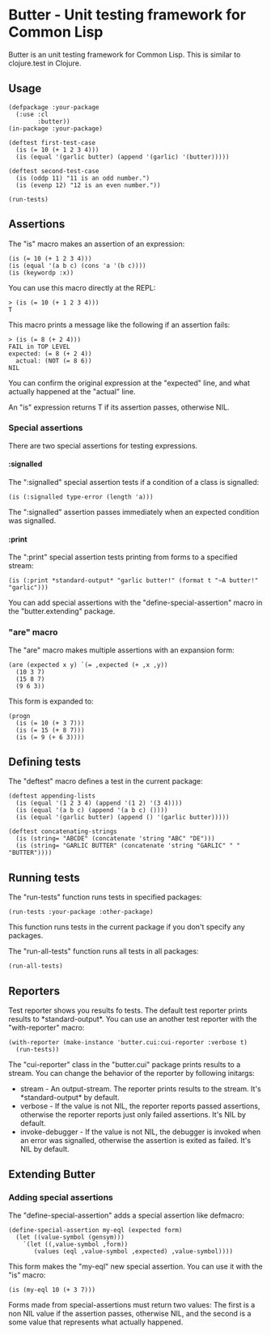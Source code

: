 # Butter - Unit testing framework for Common Lisp

Butter is an unit testing framework for Common Lisp. This is similar to clojure.test in Clojure.

## Usage

    (defpackage :your-package
      (:use :cl
            :butter))
    (in-package :your-package)

    (deftest first-test-case
      (is (= 10 (+ 1 2 3 4)))
      (is (equal '(garlic butter) (append '(garlic) '(butter)))))

    (deftest second-test-case
      (is (oddp 11) "11 is an odd number.")
      (is (evenp 12) "12 is an even number."))

    (run-tests)

## Assertions

The "is" macro makes an assertion of an expression:

    (is (= 10 (+ 1 2 3 4)))
    (is (equal '(a b c) (cons 'a '(b c))))
    (is (keywordp :x))

You can use this macro directly at the REPL:

    > (is (= 10 (+ 1 2 3 4)))
    T

This macro prints a message like the following if an assertion fails:

    > (is (= 8 (+ 2 4)))
    FAIL in TOP LEVEL
    expected: (= 8 (+ 2 4))
      actual: (NOT (= 8 6))
    NIL

You can confirm the original expression at the "expected" line, and what actually happened at the "actual" line.

An "is" expression returns T if its assertion passes, otherwise NIL.

### Special assertions

There are two special assertions for testing expressions.

#### :signalled

The ":signalled" special assertion tests if a condition of a class is signalled:

    (is (:signalled type-error (length 'a)))

The ":signalled" assertion passes immediately when an expected condition was signalled.

#### :print

The ":print" special assertion tests printing from forms to a specified stream:

    (is (:print *standard-output* "garlic butter!" (format t "~A butter!" "garlic")))

You can add special assertions with the "define-special-assertion" macro in the "butter.extending" package.

### "are" macro

The "are" macro makes multiple assertions with an expansion form:

    (are (expected x y) `(= ,expected (+ ,x ,y))
      (10 3 7)
      (15 8 7)
      (9 6 3))

This form is expanded to:

    (progn
      (is (= 10 (+ 3 7)))
      (is (= 15 (+ 8 7)))
      (is (= 9 (+ 6 3))))

## Defining tests

The "deftest" macro defines a test in the current package:

    (deftest appending-lists
      (is (equal '(1 2 3 4) (append '(1 2) '(3 4))))
      (is (equal '(a b c) (append '(a b c) ())))
      (is (equal '(garlic butter) (append () '(garlic butter)))))
    
    (deftest concatenating-strings
      (is (string= "ABCDE" (concatenate 'string "ABC" "DE")))
      (is (string= "GARLIC BUTTER" (concatenate 'string "GARLIC" " " "BUTTER"))))

## Running tests

The "run-tests" function runs tests in specified packages:

    (run-tests :your-package :other-package)

This function runs tests in the current package if you don't specify any packages.

The "run-all-tests" function runs all tests in all packages:

    (run-all-tests)

## Reporters

Test reporter shows you results fo tests. The default test reporter prints results to \*standard-output\*. You can use an another test reporter with the "with-reporter" macro:

    (with-reporter (make-instance 'butter.cui:cui-reporter :verbose t)
      (run-tests))

The "cui-reporter" class in the "butter.cui" package prints results to a stream. You can change the behavior of the reporter by following initargs:

  - stream - An output-stream. The reporter prints results to the stream. It's \*standard-output\* by default.
  - verbose - If the value is not NIL, the reporter reports passed assertions, otherwise the reporter reports just only failed assertions. It's NIL by default.
  - invoke-debugger - If the value is not NIL, the debugger is invoked when an error was signalled, otherwise the assertion is exited as failed. It's NIL by default.

## Extending Butter

### Adding special assertions

The "define-special-assertion" adds a special assertion like defmacro:

    (define-special-assertion my-eql (expected form)
      (let ((value-symbol (gensym)))
        `(let ((,value-symbol ,form))
           (values (eql ,value-symbol ,expected) ,value-symbol))))

This form makes the "my-eql" new special assertion. You can use it with the "is" macro:

    (is (my-eql 10 (+ 3 7)))

Forms made from special-assertions must return two values: The first is a non NIL value if the assertion passes, otherwise NIL, and the second is a some value that represents what actually happened.
